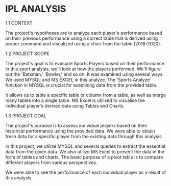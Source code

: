 # IPL ANALYSIS

1.1	CONTEXT

The project's hypotheses are to analyze each player's performance based on their previous performance using a correct table that is derived using proper command and visualized using a chart from the table (2018-2020).
  
    
1.2 PROJECT SCOPE

The project's goal is to evaluate Sports Players based on their performance. 
In this sport analysis, we'll look at how the players performed. We'll figure out the 'Batsman,' 'Bowler,' and so on. 
It was examined using several ways. We used MYSQL and MS EXCEL in this analyze. The ‘Sports Analyze’ function in MYSQL is crucial for examining data from the provided table. 

It allows us to table a specific table or column from a table, as well as merge many tables into a single table. MS Excel is utilised to visualise the individual player's derived data using Tables and Charts.


1.3 PROJECT GOAL

The project's purpose is to assess individual players based on their historical performance using the provided data. 
We were able to obtain fresh data for a specific player from the existing data through this analysis. 

In this project, we utilize MYSQL and several queries to extract the essential data from the given data. 
We also utilize MS Excel to present the data in the form of tables and charts. The basic purpose of a pivot table is to compare different players from various perspectives. 

We were able to see the performance of each individual player as a result of this analysis.

